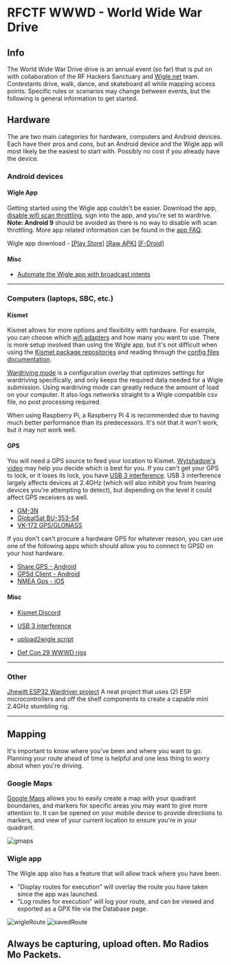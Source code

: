 # RFCTF WWWD - World Wide War Drive

## Info 

The World Wide War Drive drive is an annual event (so far) that is put on with collaboration of the RF Hackers Sanctuary and [Wigle.net](https://wigle.net) team. Contestants drive, walk, dance, and skateboard all while mapping access points. Specific rules or scenarios may change between events, but the following is general information to get started. 

## Hardware
The are two main categories for hardware, computers and Android devices. Each have their pros and cons, but an Android device and the Wigle app will most likely be the easiest to start with. Possibly no cost if you already have the device.

### Android devices
#### Wigle App
Getting started using the Wigle app couldn't be easier. Download the app, [disable wifi scan throttling](https://pzoleeblogen.wordpress.com/2019/09/04/android-10-improve-wifi-scan-accuracy-disable-throttling/), sign into the app, and you're set to wardrive. **Note: Android 9** should be avoided as there is no way to disable wifi scan throttling. More app related information can be found in the [app FAQ](https://wigle.net/wiwiwa-faq).

Wigle app download - [[Play Store]](https://play.google.com/store/apps/details?id=net.wigle.wigleandroid) [[Raw APK]](https://github.com/wiglenet/wigle-wifi-wardriving/blob/master/dist/release/wiglewifiwardriving-release.apk) [[F-Droid]](https://f-droid.org/en/packages/net.wigle.wigleandroid/)

#### Misc
- [Automate the Wigle app with broadcast intents](https://wigle.net/phpbb/viewtopic.php?t=2707)

---

### Computers (laptops, SBC, etc.)
#### Kismet
Kismet allows for more options and flexibility with hardware. For example, you can choose which [wifi adapters](https://www.kismetwireless.net/docs/readme/datasources_wifi/#supported-hardware) and how many you want to use. There is more setup involved than using the Wigle app, but it's not difficult when using the [Kismet package repositories](https://www.kismetwireless.net/docs/readme/packages/) and reading through the [config files documentation](https://www.kismetwireless.net/docs/readme/config_files/).

[Wardriving mode](https://www.kismetwireless.net/docs/readme/wardriving/) is a configuration overlay that optimizes settings for wardriving specifically, and only keeps the required data needed for a Wigle submission. Using wardriving mode can greatly reduce the amount of load on your computer. It also logs networks straight to a Wigle compatible csv file, no post processing required.

When using Raspberry Pi, a Raspberry Pi 4 is recommended due to having much better performance than its predecessors. It's not that it won't work, but it may not work well.

#### GPS
You will need a GPS source to feed your location to Kismet. [Wytshadow's video](https://www.youtube.com/watch?v=2h8H3XEgWvw) may help you decide which is best for you. If you can't get your GPS to lock, or it loses its lock, you have [USB 3 interference](https://www.usb.org/sites/default/files/327216.pdf). USB 3 interference largely affects devices at 2.4GHz (which will also inhibit you from hearing devices you're attempting to detect), but depending on the level it could affect GPS receivers as well.  
- [GM-3N](https://www.amazon.com/GM-3N-professional-Receiver-adjustable-GPS/dp/B07BPM9C1Q)
- [GlobalSat BU-353-S4](https://www.amazon.com/GlobalSat-BU-353-S4-Receiver-Black-Improved-New/dp/B098L799NH)
- [VK-172 GPS/GLONASS](https://www.amazon.com/Diymall-G-Mouse-Glonass-Raspberry-Aviation/dp/B00NWEEWW8/)

If you don't can't procure a hardware GPS for whatever reason, you can use one of the following apps which should allow you to connect to GPSD on your host hardware. 
- [Share GPS - Android](https://play.google.com/store/apps/details?id=com.jillybunch.shareGPS)
- [GPSd Client - Android](https://play.google.com/store/apps/details?id=io.github.tiagoshibata.gpsdclient)
- [NMEA Gps - iOS](https://apps.apple.com/us/app/nmea-gps/id590868529)

#### Misc
- [Kismet Discord](https://discord.gg/5N4ME9a)

- [USB 3 interference](https://www.usb.org/sites/default/files/327216.pdf)

- [upload2wigle script](https://github.com/elkentaro/upload2wigle)

- [Def Con 29 WWWD rigs](DEFCON-29-WWWD-RIGS.md)

---

### Other
[Jhewitt ESP32 Wardriver project](https://wardriver.uk) A neat project that uses (2) ESP microcontrollers and off the shelf components to create a capable mini 2.4GHz stumbling rig.

---

## Mapping
It's important to know where you've been and where you want to go. Planning your route ahead of time is helpful and one less thing to worry about when you're driving.

### Google Maps
[Google Maps](https://www.google.com/maps/d/u/0/) allows you to easily create a map with your quadrant boundaries, and markers for specific areas you may want to give more attention to. It can be opened on your mobile device to provide directions to markers, and view of your current location to ensure you're in your quadrant.

![gmaps](https://raw.githubusercontent.com/rfhs/rfhs-wiki/master/files/images/wwwd/gmaps.jpg)


### Wigle app
The Wigle app also has a feature that will allow track where you have been. 
- "Display routes for execution" will overlay the route you have taken since the app was launched.
- "Log routes for execution" will log your route, and can be viewed and exported as a GPX file via the Database page.

![wigleRoute](https://raw.githubusercontent.com/rfhs/rfhs-wiki/master/files/images/wwwd/wigleRoute.jpg)
![savedRoute](https://raw.githubusercontent.com/rfhs/rfhs-wiki/master/files/images/wwwd/savedRoute.jpg)




## **Always be capturing, upload often. Mo Radios Mo Packets.**